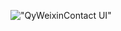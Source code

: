 

!["QyWeixinContact UI"](http://ww2.sinaimg.cn/large/7b841038jw1ep9dhyjenjj20al0iijs5.jpg "QyWeixinContact UI")


